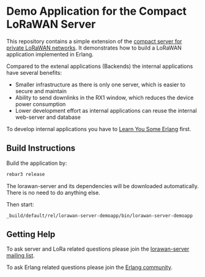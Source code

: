 # Demo Application for the Compact LoRaWAN Server

This repository contains a simple extension of the
[compact server for private LoRaWAN networks](https://github.com/gotthardp/lorawan-server).
It demonstrates how to build a LoRaWAN application implemented in Erlang.

Compared to the extenal applications (Backends) the internal applications have
several benefits:
 - Smaller infrastructure as there is only one server, which is easier to secure and maintain
 - Ability to send downlinks in the RX1 window, which reduces the device power consumption
 - Lower development effort as internal applications can reuse the internal web-server and database

To develop internal applications you have to
[Learn You Some Erlang](http://learnyousomeerlang.com/introduction) first.

## Build Instructions

Build the application by:
```bash
rebar3 release
```

The lorawan-server and its dependencies will be downloaded automatically. There is
no need to do anything else.

Then start:
```
_build/default/rel/lorawan-server-demoapp/bin/lorawan-server-demoapp
```

## Getting Help

To ask server and LoRa related questions please join the
[lorawan-server mailing list](https://groups.google.com/forum/#!forum/lorawan-server).

To ask Erlang related questions please join the
[Erlang community](https://www.erlang.org/community).
